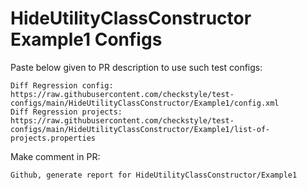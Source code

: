 # HideUtilityClassConstructor Example1 Configs
Paste below given to PR description to use such test configs:
```
Diff Regression config: https://raw.githubusercontent.com/checkstyle/test-configs/main/HideUtilityClassConstructor/Example1/config.xml
Diff Regression projects: https://raw.githubusercontent.com/checkstyle/test-configs/main/HideUtilityClassConstructor/Example1/list-of-projects.properties
```
Make comment in PR:
```
Github, generate report for HideUtilityClassConstructor/Example1
```
